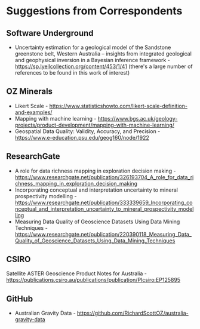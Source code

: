 # Suggestions from Correspondents

## Software Underground

- Uncertainty estimation for a geological model of the Sandstone greenstone belt, Western Australia – insights from integrated geological and geophysical inversion in a Bayesian inference framework - https://sp.lyellcollection.org/content/453/1/41 (there's a large number of references to be found in this work of interest)

## OZ Minerals

- Likert Scale - https://www.statisticshowto.com/likert-scale-definition-and-examples/
- Mapping with machine learning - https://www.bgs.ac.uk/geology-projects/product-development/mapping-with-machine-learning/
- Geospatial Data Quality: Validity, Accuracy, and Precision - https://www.e-education.psu.edu/geog160/node/1922

## ResearchGate

- A role for data richness mapping in exploration decision making - https://www.researchgate.net/publication/326193704_A_role_for_data_richness_mapping_in_exploration_decision_making
- Incorporating conceptual and interpretation uncertainty to mineral prospectivity modelling - https://www.researchgate.net/publication/333339659_Incorporating_conceptual_and_interpretation_uncertainty_to_mineral_prospectivity_modelling
- Measuring Data Quality of Geoscience Datasets Using Data Mining Techniques - https://www.researchgate.net/publication/220390118_Measuring_Data_Quality_of_Geoscience_Datasets_Using_Data_Mining_Techniques 

## CSIRO

Satellite ASTER Geoscience Product Notes for Australia - https://publications.csiro.au/publications/publication/PIcsiro:EP125895

## GitHub

- Australian Gravity Data - https://github.com/RichardScottOZ/australia-gravity-data
